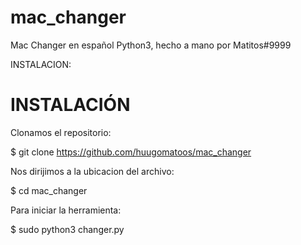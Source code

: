 # mac_changer
Mac Changer en español Python3, hecho a mano por Matitos#9999


INSTALACION:

# INSTALACIÓN

Clonamos el repositorio:

$ git clone https://github.com/huugomatoos/mac_changer


Nos dirijimos a la ubicacion del archivo:

$ cd mac_changer


Para iniciar la herramienta:

$ sudo python3 changer.py
